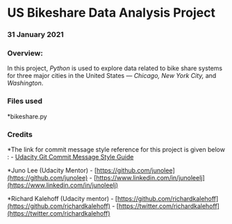 # **US Bikeshare Data Analysis Project**

### 31 January 2021

### **Overview:**
In this project, _Python_ is used to explore data related to bike share systems for three major cities in the United States — _Chicago, New York City,_ and _Washington_.

### **Files used**
*bikeshare.py

### **Credits**

*The link for commit message style reference for this project is given below :
    - [Udacity Git Commit Message Style Guide](https://udacity.github.io/git-styleguide/)

*Juno Lee (Udacity Mentor)
    - [https://github.com/junolee](https://github.com/junolee)
    - [https://www.linkedin.com/in/junoleelj](https://www.linkedin.com/in/junoleelj)

*Richard Kalehoff (Udacity mentor)
    - [https://github.com/richardkalehoff](https://github.com/richardkalehoff)
    - [https://twitter.com/richardkalehoff](https://twitter.com/richardkalehoff)
